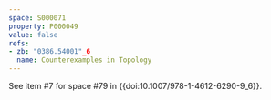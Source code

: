 ```yaml
---
space: S000071
property: P000049
value: false
refs:
- zb: "0386.54001"_6
  name: Counterexamples in Topology
---
```


See item #7 for space #79 in {{doi:10.1007/978-1-4612-6290-9_6}}.
